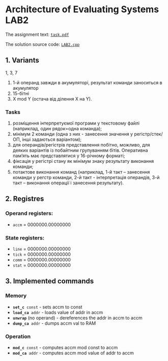 # Architecture of Evaluating Systems LAB2

The assignment text: [`task.pdf`](./task.pdf)

The solution source code: [`LAB2.cpp`](./LAB2.cpp)

## 1. Variants
1, 3, 7

1) 1-й операнд завжди в акумуляторі, результат команди заноситься в
акумулятор
2) 15-бітні
3) X mod Y (остача від ділення X на Y).

### Tasks

1) розміщення інтерпретуємої програми у текстовому файлі (наприклад, один рядок=одна команда);
2) мінімум 2 команди (одна з них - занесення значення у регістр/стек/ОП, інші задаються варіантом);
3) для операндів/регістрів представлення побітно, можливо, для деяких варіантів із побайтним групуванням бітів.
Оперативна пам’ять має представлятися у 16-річному форматі;
4) фіксація у регістрі стану як мінімум знаку результату виконання команди;
5) потактове виконання команд (наприклад, 1-й такт – занесення команди у регстр команди, 2-й такт - інтерпретація
операндів, 3-й такт – виконання операції і занесення результату).

## 2. Registres

### Operand registers:
* `accm` = 0000000.00000000

### State registers:
* `line` = 0000000.00000000
* `tick` = 0000000.00000000
* `comm` = 0000000.00000000
* `stat` = 0000000.00000000

## 3. Implemented commands

### Memory
* **`set_c `**`const` - sets accm to const
* **`load_ca `**`addr` - loads value of addr in accm
* **`unwrap`** (no operand) - dereferences the addr in accm to accm
* **`dump_ca `**`addr` - dumps accm val to RAM

### Operation
* **`mod_c `**`const` - computes accm mod const to accm
* **`mod_ca `**`addr` - computes accm mod value of addr to accm
